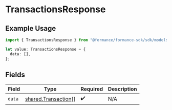 # TransactionsResponse

## Example Usage

```typescript
import { TransactionsResponse } from "@formance/formance-sdk/sdk/models/shared";

let value: TransactionsResponse = {
  data: [],
};
```

## Fields

| Field                                                             | Type                                                              | Required                                                          | Description                                                       |
| ----------------------------------------------------------------- | ----------------------------------------------------------------- | ----------------------------------------------------------------- | ----------------------------------------------------------------- |
| `data`                                                            | [shared.Transaction](../../../sdk/models/shared/transaction.md)[] | :heavy_check_mark:                                                | N/A                                                               |